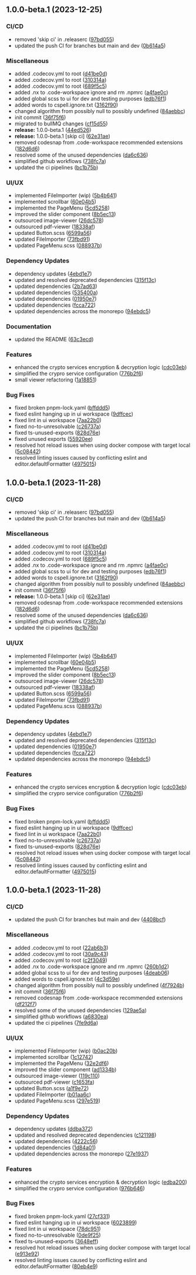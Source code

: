 ## 1.0.0-beta.1 (2023-12-25)


### CI/CD

* removed 'skip ci' in .releaserc ([97bd055](https://github.com/ehildt/acap/commit/97bd0552ab396216daa16f6ffdf8999036c26e0e))
* updated the push CI for branches but main and dev ([0b614a5](https://github.com/ehildt/acap/commit/0b614a53441b0220fc63997a1efc5c8cba70c89d))


### Miscellaneous

* added .codecov.yml to root ([d41be0d](https://github.com/ehildt/acap/commit/d41be0d16d39c876fde1fc37b7b631968fb777f2))
* added .codecov.yml to root ([310314a](https://github.com/ehildt/acap/commit/310314a3c5af92d5228c7239bb4c5b024d7d3d10))
* added .codecov.yml to root ([689f5c5](https://github.com/ehildt/acap/commit/689f5c52f518d947a8f7948cb9635fad16edefa1))
* added .nx to .code-workspace ignore and rm .npmrc ([a4fae0c](https://github.com/ehildt/acap/commit/a4fae0ca1fbcefe797311a09ab54310f22c703e6))
* added global scss to ui for dev and testing purposes ([edb76f1](https://github.com/ehildt/acap/commit/edb76f193b06ed57ec299c760a092787e9ea4b7e))
* added words to cspell.ignore.txt ([3162f90](https://github.com/ehildt/acap/commit/3162f908509f100a19f39fd2800460a3b28c2915))
* changed algorithm from possibly null to possibly undefined ([84aebbc](https://github.com/ehildt/acap/commit/84aebbc5242535cbaffb33f93033b8a076f6bb04))
* init commit ([36f75f6](https://github.com/ehildt/acap/commit/36f75f613475c90692ce6c0780a9038625a91b49))
* migrated to bullMQ changes ([cf15d55](https://github.com/ehildt/acap/commit/cf15d55d274e1659eb0fae325ba33ecf63770f61))
* **release:** 1.0.0-beta.1 ([44ed526](https://github.com/ehildt/acap/commit/44ed526d58435cb08ad3fa1327b6e5ea83021fdf))
* **release:** 1.0.0-beta.1 [skip ci] ([62e31ae](https://github.com/ehildt/acap/commit/62e31ae5c5b0823665376b33bec922af8ed47e0b))
* removed codesnap from .code-workspace recommended extensions ([182d6d6](https://github.com/ehildt/acap/commit/182d6d6be305045e899186430b568804702041b3))
* resolved some of the unused dependencies ([da6c636](https://github.com/ehildt/acap/commit/da6c6361b3aa08fd6d7503a4986d72782887dd95))
* simplified github workflows ([738fc7a](https://github.com/ehildt/acap/commit/738fc7acafaf21b289e91811f6388269f6ef9274))
* updated the ci pipelines ([bc1b75b](https://github.com/ehildt/acap/commit/bc1b75b70dec59f420d7ac3c1973b45081520ff9))


### UI/UX

* implemented FileImporter (wip) ([5b4b641](https://github.com/ehildt/acap/commit/5b4b6418a918b67c12b432711af91c68526a616d))
* implemented scrollbar ([60e04b5](https://github.com/ehildt/acap/commit/60e04b527a28f90eab298626d490e7c107a33fe7))
* implemented the PageMenu ([5cd5258](https://github.com/ehildt/acap/commit/5cd5258df3988e5429729e1eb7eeaa412d2cb9be))
* improved the slider component ([8b5ec13](https://github.com/ehildt/acap/commit/8b5ec13071c6ca3ded03ec8335b511b5e7cf2b30))
* outsourced image-viewer ([26dc578](https://github.com/ehildt/acap/commit/26dc5780b99258d1e21e6ee2dd22e1be6eadd3e8))
* outsourced pdf-viewer ([18338af](https://github.com/ehildt/acap/commit/18338afcc3d0c536323a1ecb3b928753e7ab4245))
* updated Button.scss ([6599a56](https://github.com/ehildt/acap/commit/6599a56186a02231057b7eb8828b7a2ae9439821))
* updated FileImporter ([73fbd91](https://github.com/ehildt/acap/commit/73fbd917920d1ef02299961b6903fed771bf0aca))
* updated PageMenu.scss ([088937b](https://github.com/ehildt/acap/commit/088937b13b8cef1b0348c19eb1c9a1b9c2af1150))


### Dependency Updates

* dependency updates ([4ebd1e7](https://github.com/ehildt/acap/commit/4ebd1e78143ed269eb303954e38d690e7c8c7f7c))
* updated and resolved deprecated dependencies ([315f13c](https://github.com/ehildt/acap/commit/315f13c04385466a8ee4dc48e8cf985c0dba64eb))
* updated dependencies ([2b7ad63](https://github.com/ehildt/acap/commit/2b7ad63e36bb9d7be05e540cc139a98c978ffffd))
* updated dependencies ([535400a](https://github.com/ehildt/acap/commit/535400a1d4a156e89b1dd9afbedaba822972935c))
* updated dependencies ([01950e7](https://github.com/ehildt/acap/commit/01950e761a18aec5b1deefd6078f6a4a74bfa99b))
* updated dependencies ([fcca722](https://github.com/ehildt/acap/commit/fcca722557019616ff3d1f17b470bd2c3f8fe3c7))
* updated dependencies across the monorepo ([94ebdc5](https://github.com/ehildt/acap/commit/94ebdc5478786b1328ca4a458e7c9124d9e85369))


### Documentation

* updated the README ([63c3ecd](https://github.com/ehildt/acap/commit/63c3ecdd616bed8bf70fc70117dc4226f2e261d8))


### Features

* enhanced the crypto services encryption & decryption logic ([cdc03eb](https://github.com/ehildt/acap/commit/cdc03eb5a20506d87552b95821e03f5abb92e772))
* simplified the crypro service configuration ([776b2f6](https://github.com/ehildt/acap/commit/776b2f67da7ae3d64e6a4c232799c0d867a1e696))
* small viewer refactoring ([1a18851](https://github.com/ehildt/acap/commit/1a188519c63e92f275ee7ef2147dc4c4096a36c3))


### Bug Fixes

* fixed broken pnpm-lock.yaml ([bffddd5](https://github.com/ehildt/acap/commit/bffddd5177d3c4db89220afcedaf33c95bb4f981))
* fixed eslint hanging up in ui workspace ([9dffcec](https://github.com/ehildt/acap/commit/9dffcec882a71c3c17d261574eba7dbd123c016e))
* fixed lint in ui workspace ([7aa22b0](https://github.com/ehildt/acap/commit/7aa22b0aeb57454a561393e605ed5c472ebb887b))
* fixed no-to-unresolvable ([c26737a](https://github.com/ehildt/acap/commit/c26737aad97dc743ab8c77b1f30e9ba3ab710cc5))
* fixed ts-unused-exports ([828d76e](https://github.com/ehildt/acap/commit/828d76e71b235b29959b2e0188cb333752366415))
* fixed unused exports ([55920ee](https://github.com/ehildt/acap/commit/55920eeb3ca1e8f260cdb2c73f9997413a2bbde0))
* resolved hot reload issues when using docker compose with target local ([5c08442](https://github.com/ehildt/acap/commit/5c08442c123225807f20730b36b837194d146097))
* resolved linting issues caused by conflicting eslint and editor.defaultFormatter ([4975015](https://github.com/ehildt/acap/commit/4975015d2c70c64d3d4da4dcf78a9f1d84802039))

## 1.0.0-beta.1 (2023-11-28)


### CI/CD

* removed 'skip ci' in .releaserc ([97bd055](https://github.com/ehildt/acap/commit/97bd0552ab396216daa16f6ffdf8999036c26e0e))
* updated the push CI for branches but main and dev ([0b614a5](https://github.com/ehildt/acap/commit/0b614a53441b0220fc63997a1efc5c8cba70c89d))


### Miscellaneous

* added .codecov.yml to root ([d41be0d](https://github.com/ehildt/acap/commit/d41be0d16d39c876fde1fc37b7b631968fb777f2))
* added .codecov.yml to root ([310314a](https://github.com/ehildt/acap/commit/310314a3c5af92d5228c7239bb4c5b024d7d3d10))
* added .codecov.yml to root ([689f5c5](https://github.com/ehildt/acap/commit/689f5c52f518d947a8f7948cb9635fad16edefa1))
* added .nx to .code-workspace ignore and rm .npmrc ([a4fae0c](https://github.com/ehildt/acap/commit/a4fae0ca1fbcefe797311a09ab54310f22c703e6))
* added global scss to ui for dev and testing purposes ([edb76f1](https://github.com/ehildt/acap/commit/edb76f193b06ed57ec299c760a092787e9ea4b7e))
* added words to cspell.ignore.txt ([3162f90](https://github.com/ehildt/acap/commit/3162f908509f100a19f39fd2800460a3b28c2915))
* changed algorithm from possibly null to possibly undefined ([84aebbc](https://github.com/ehildt/acap/commit/84aebbc5242535cbaffb33f93033b8a076f6bb04))
* init commit ([36f75f6](https://github.com/ehildt/acap/commit/36f75f613475c90692ce6c0780a9038625a91b49))
* **release:** 1.0.0-beta.1 [skip ci] ([62e31ae](https://github.com/ehildt/acap/commit/62e31ae5c5b0823665376b33bec922af8ed47e0b))
* removed codesnap from .code-workspace recommended extensions ([182d6d6](https://github.com/ehildt/acap/commit/182d6d6be305045e899186430b568804702041b3))
* resolved some of the unused dependencies ([da6c636](https://github.com/ehildt/acap/commit/da6c6361b3aa08fd6d7503a4986d72782887dd95))
* simplified github workflows ([738fc7a](https://github.com/ehildt/acap/commit/738fc7acafaf21b289e91811f6388269f6ef9274))
* updated the ci pipelines ([bc1b75b](https://github.com/ehildt/acap/commit/bc1b75b70dec59f420d7ac3c1973b45081520ff9))


### UI/UX

* implemented FileImporter (wip) ([5b4b641](https://github.com/ehildt/acap/commit/5b4b6418a918b67c12b432711af91c68526a616d))
* implemented scrollbar ([60e04b5](https://github.com/ehildt/acap/commit/60e04b527a28f90eab298626d490e7c107a33fe7))
* implemented the PageMenu ([5cd5258](https://github.com/ehildt/acap/commit/5cd5258df3988e5429729e1eb7eeaa412d2cb9be))
* improved the slider component ([8b5ec13](https://github.com/ehildt/acap/commit/8b5ec13071c6ca3ded03ec8335b511b5e7cf2b30))
* outsourced image-viewer ([26dc578](https://github.com/ehildt/acap/commit/26dc5780b99258d1e21e6ee2dd22e1be6eadd3e8))
* outsourced pdf-viewer ([18338af](https://github.com/ehildt/acap/commit/18338afcc3d0c536323a1ecb3b928753e7ab4245))
* updated Button.scss ([6599a56](https://github.com/ehildt/acap/commit/6599a56186a02231057b7eb8828b7a2ae9439821))
* updated FileImporter ([73fbd91](https://github.com/ehildt/acap/commit/73fbd917920d1ef02299961b6903fed771bf0aca))
* updated PageMenu.scss ([088937b](https://github.com/ehildt/acap/commit/088937b13b8cef1b0348c19eb1c9a1b9c2af1150))


### Dependency Updates

* dependency updates ([4ebd1e7](https://github.com/ehildt/acap/commit/4ebd1e78143ed269eb303954e38d690e7c8c7f7c))
* updated and resolved deprecated dependencies ([315f13c](https://github.com/ehildt/acap/commit/315f13c04385466a8ee4dc48e8cf985c0dba64eb))
* updated dependencies ([01950e7](https://github.com/ehildt/acap/commit/01950e761a18aec5b1deefd6078f6a4a74bfa99b))
* updated dependencies ([fcca722](https://github.com/ehildt/acap/commit/fcca722557019616ff3d1f17b470bd2c3f8fe3c7))
* updated dependencies across the monorepo ([94ebdc5](https://github.com/ehildt/acap/commit/94ebdc5478786b1328ca4a458e7c9124d9e85369))


### Features

* enhanced the crypto services encryption & decryption logic ([cdc03eb](https://github.com/ehildt/acap/commit/cdc03eb5a20506d87552b95821e03f5abb92e772))
* simplified the crypro service configuration ([776b2f6](https://github.com/ehildt/acap/commit/776b2f67da7ae3d64e6a4c232799c0d867a1e696))


### Bug Fixes

* fixed broken pnpm-lock.yaml ([bffddd5](https://github.com/ehildt/acap/commit/bffddd5177d3c4db89220afcedaf33c95bb4f981))
* fixed eslint hanging up in ui workspace ([9dffcec](https://github.com/ehildt/acap/commit/9dffcec882a71c3c17d261574eba7dbd123c016e))
* fixed lint in ui workspace ([7aa22b0](https://github.com/ehildt/acap/commit/7aa22b0aeb57454a561393e605ed5c472ebb887b))
* fixed no-to-unresolvable ([c26737a](https://github.com/ehildt/acap/commit/c26737aad97dc743ab8c77b1f30e9ba3ab710cc5))
* fixed ts-unused-exports ([828d76e](https://github.com/ehildt/acap/commit/828d76e71b235b29959b2e0188cb333752366415))
* resolved hot reload issues when using docker compose with target local ([5c08442](https://github.com/ehildt/acap/commit/5c08442c123225807f20730b36b837194d146097))
* resolved linting issues caused by conflicting eslint and editor.defaultFormatter ([4975015](https://github.com/ehildt/acap/commit/4975015d2c70c64d3d4da4dcf78a9f1d84802039))

## 1.0.0-beta.1 (2023-11-28)


### CI/CD

* updated the push CI for branches but main and dev ([4408bcf](https://github.com/ehildt/acap/commit/4408bcfce8d8420ee36cabee4871d9c8a03dabea))


### Miscellaneous

* added .codecov.yml to root ([22ab6b3](https://github.com/ehildt/acap/commit/22ab6b375006cdb3a9bf0351853fa63c88da97bd))
* added .codecov.yml to root ([30a9c43](https://github.com/ehildt/acap/commit/30a9c4361e56a0ae4ca021a26d16d3bb971c75f9))
* added .codecov.yml to root ([c2f3049](https://github.com/ehildt/acap/commit/c2f304961dc9da3f1c6bb4f38e258276fdbc6497))
* added .nx to .code-workspace ignore and rm .npmrc ([260b1d2](https://github.com/ehildt/acap/commit/260b1d2430239f9e0b75e6c9b89cedf30f9c91a6))
* added global scss to ui for dev and testing purposes ([4deab06](https://github.com/ehildt/acap/commit/4deab06f04fab5dcb16a10686a9ea307737eba28))
* added words to cspell.ignore.txt ([4c3d59e](https://github.com/ehildt/acap/commit/4c3d59e0f1b1abbaefd5de419d92ddf005c11690))
* changed algorithm from possibly null to possibly undefined ([4f7924b](https://github.com/ehildt/acap/commit/4f7924b7c2362aa45378675d446335889888d5bc))
* init commit ([36f75f6](https://github.com/ehildt/acap/commit/36f75f613475c90692ce6c0780a9038625a91b49))
* removed codesnap from .code-workspace recommended extensions ([df212f7](https://github.com/ehildt/acap/commit/df212f7abd60399cd3cb260c1132973473f2af71))
* resolved some of the unused dependencies ([129ae5a](https://github.com/ehildt/acap/commit/129ae5ab3adfcfa3636cd3942f9d6d0490dce851))
* simplified github workflows ([a6830ea](https://github.com/ehildt/acap/commit/a6830ea36c09b32dd48578d32064c3fe81361ecb))
* updated the ci pipelines ([7fe9d6a](https://github.com/ehildt/acap/commit/7fe9d6ac2ea89d61cf4ce9da2320752ab79d4e09))


### UI/UX

* implemented FileImporter (wip) ([b0ac20b](https://github.com/ehildt/acap/commit/b0ac20b0212c844f876ac3d89ee068e1aa8464c3))
* implemented scrollbar ([1c12742](https://github.com/ehildt/acap/commit/1c12742bcc0b1a9e7bb1151dbc65009c3d39e32b))
* implemented the PageMenu ([32e2df6](https://github.com/ehildt/acap/commit/32e2df67798598a8e17f7e9ad775ceb2641e3228))
* improved the slider component ([ad1334b](https://github.com/ehildt/acap/commit/ad1334b9bc57a362f29ddb2c8518b20f94e35f4d))
* outsourced image-viewer ([119c110](https://github.com/ehildt/acap/commit/119c110d3d60e48da5454d88a5b33a7906cc4809))
* outsourced pdf-viewer ([c1653fa](https://github.com/ehildt/acap/commit/c1653fae0d38f0013b85e9fd59aedaab83db15f8))
* updated Button.scss ([a1f9e72](https://github.com/ehildt/acap/commit/a1f9e72f1e7b97d8a9322210e91abe76ac22967f))
* updated FileImporter ([b01aa6c](https://github.com/ehildt/acap/commit/b01aa6c344b30d5c42fa7c45c237895f7ab287a7))
* updated PageMenu.scss ([297e519](https://github.com/ehildt/acap/commit/297e519eee4c8f36916b5fab470c0f6ffffe87ad))


### Dependency Updates

* dependency updates ([ddba372](https://github.com/ehildt/acap/commit/ddba372b7c594196bc3713be4b69e0808a90e272))
* updated and resolved deprecated dependencies ([c121198](https://github.com/ehildt/acap/commit/c1211987240bb4ed5027ad29b1e50989ed73c194))
* updated dependencies ([4222c56](https://github.com/ehildt/acap/commit/4222c56a3a83180d62343cf50cd337a5b5aa824f))
* updated dependencies ([1d84a01](https://github.com/ehildt/acap/commit/1d84a0118679b26b2291ce5eb42e7d87347d9b9a))
* updated dependencies across the monorepo ([27e1937](https://github.com/ehildt/acap/commit/27e1937f9a9b1a4d2821a107aa00baba69ea8882))


### Features

* enhanced the crypto services encryption & decryption logic ([edba200](https://github.com/ehildt/acap/commit/edba200ef8597e7bd5fff21d01fecdf5a0694280))
* simplified the crypro service configuration ([976b646](https://github.com/ehildt/acap/commit/976b64683e6d89e9001ea44cee8b6ec9aac913ff))


### Bug Fixes

* fixed broken pnpm-lock.yaml ([27cf331](https://github.com/ehildt/acap/commit/27cf331134bafb7889b16a9f865b7f6e0abe3bc9))
* fixed eslint hanging up in ui workspace ([6023899](https://github.com/ehildt/acap/commit/602389912ffb7740b8c0b37181b70707b4086573))
* fixed lint in ui workspace ([78dc951](https://github.com/ehildt/acap/commit/78dc951bfc7488ede1bd094d7fc9302e467475bc))
* fixed no-to-unresolvable ([0de9f25](https://github.com/ehildt/acap/commit/0de9f258c113de6964cf64f43327f76288451732))
* fixed ts-unused-exports ([3648eff](https://github.com/ehildt/acap/commit/3648eff4ae99178599d3fd23649786d889eead51))
* resolved hot reload issues when using docker compose with target local ([e913e92](https://github.com/ehildt/acap/commit/e913e92bfce04611321ff6bfb2decde54bc6c6b9))
* resolved linting issues caused by conflicting eslint and editor.defaultFormatter ([80eb4e9](https://github.com/ehildt/acap/commit/80eb4e992e8f29d1d449c8b9800637a908026b64))
